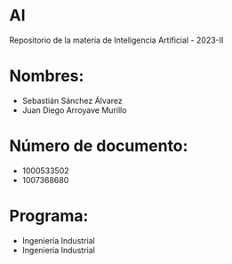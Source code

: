 # AI

Repositorio de la materia de Inteligencia Artificial - 2023-II

# Nombres: 

- Sebastián Sánchez Álvarez
- Juan Diego Arroyave Murillo
  
# Número de documento: 

- 1000533502
- 1007368680

# Programa: 

  - Ingeniería Industrial 
  - Ingeniería Industrial
